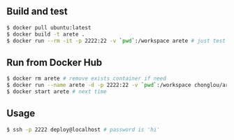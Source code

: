## Build and test

```bash
$ docker pull ubuntu:latest
$ docker build -t arete .
$ docker run --rm -it -p 2222:22 -v `pwd`:/workspace arete # just test
```

## Run from Docker Hub

```bash
$ docker rm arete # remove exists container if need
$ docker run --name arete -d -p 2222:22 -v `pwd`:/workspace chonglou/arete:latest # first time to run
$ docker start arete # next time
```

## Usage

```bash
$ ssh -p 2222 deploy@localhost # password is 'hi'
```
